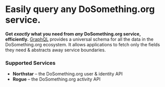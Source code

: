 # Easily query any DoSomething.org service.

__Get *exactly* what you need from *any* DoSomething.org service, efficiently.__ [GraphQL](http://graphql.org) provides a universal schema for all the data in the DoSomething.org ecosystem. It allows applications to fetch only the fields they need & abstracts away service boundaries.

### Supported Services

- __Northstar__ – the DoSomething.org user & identity API
- __Rogue__ – the DoSomething.org activity API
